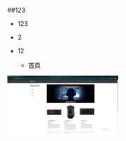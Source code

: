  ##123
 
 * 123

 * 2
 * 12
   * 首頁
<img src="https://github.com/z83520/TestWeb/blob/main/jpg/%E9%A6%96%E9%A0%81.jpg" width="50%">
